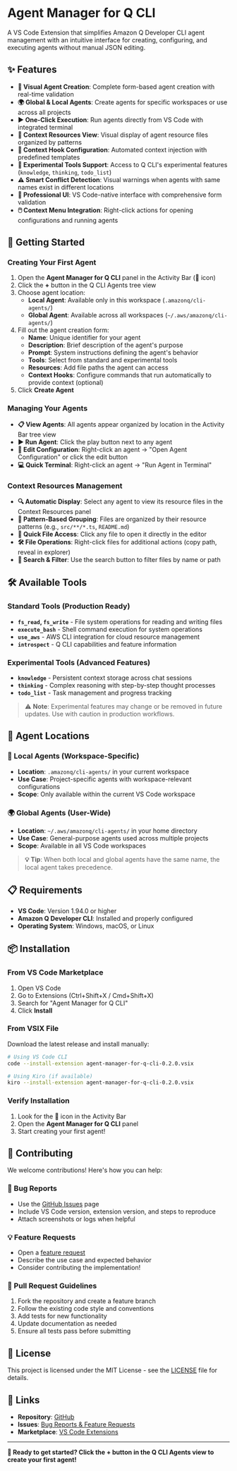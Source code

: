 # Agent Manager for Q CLI

A VS Code Extension that simplifies Amazon Q Developer CLI agent management with an intuitive interface for creating, configuring, and executing agents without manual JSON editing.

## ✨ Features

- **🎨 Visual Agent Creation**: Complete form-based agent creation with real-time validation
- **🌍 Global & Local Agents**: Create agents for specific workspaces or use across all projects
- **▶️ One-Click Execution**: Run agents directly from VS Code with integrated terminal
- **📁 Context Resources View**: Visual display of agent resource files organized by patterns
- **🔗 Context Hook Configuration**: Automated context injection with predefined templates
- **🧪 Experimental Tools Support**: Access to Q CLI's experimental features (`knowledge`, `thinking`, `todo_list`)
- **⚠️ Smart Conflict Detection**: Visual warnings when agents with same names exist in different locations
- **💼 Professional UI**: VS Code-native interface with comprehensive form validation
- **🖱️ Context Menu Integration**: Right-click actions for opening configurations and running agents

## 🚀 Getting Started

### Creating Your First Agent
1. Open the **Agent Manager for Q CLI** panel in the Activity Bar (🤖 icon)
2. Click the **+** button in the Q CLI Agents tree view
3. Choose agent location:
   - **Local Agent**: Available only in this workspace (`.amazonq/cli-agents/`)
   - **Global Agent**: Available across all workspaces (`~/.aws/amazonq/cli-agents/`)
4. Fill out the agent creation form:
   - **Name**: Unique identifier for your agent
   - **Description**: Brief description of the agent's purpose
   - **Prompt**: System instructions defining the agent's behavior
   - **Tools**: Select from standard and experimental tools
   - **Resources**: Add file paths the agent can access
   - **Context Hooks**: Configure commands that run automatically to provide context (optional)
5. Click **Create Agent**

### Managing Your Agents
- **📋 View Agents**: All agents appear organized by location in the Activity Bar tree view
- **▶️ Run Agent**: Click the play button next to any agent
- **📝 Edit Configuration**: Right-click an agent → "Open Agent Configuration" or click the edit button
- **💻 Quick Terminal**: Right-click an agent → "Run Agent in Terminal"

### Context Resources Management
- **🔍 Automatic Display**: Select any agent to view its resource files in the Context Resources panel
- **📂 Pattern-Based Grouping**: Files are organized by their resource patterns (e.g., `src/**/*.ts`, `README.md`)
- **📄 Quick File Access**: Click any file to open it directly in the editor
- **🛠️ File Operations**: Right-click files for additional actions (copy path, reveal in explorer)
- **🔎 Search & Filter**: Use the search button to filter files by name or path

## 🛠️ Available Tools

### Standard Tools (Production Ready)
- **`fs_read`, `fs_write`** - File system operations for reading and writing files
- **`execute_bash`** - Shell command execution for system operations
- **`use_aws`** - AWS CLI integration for cloud resource management
- **`introspect`** - Q CLI capabilities and feature information

### Experimental Tools (Advanced Features)
- **`knowledge`** - Persistent context storage across chat sessions
- **`thinking`** - Complex reasoning with step-by-step thought processes
- **`todo_list`** - Task management and progress tracking

> ⚠️ **Note**: Experimental features may change or be removed in future updates. Use with caution in production workflows.

## 📍 Agent Locations

### 📁 Local Agents (Workspace-Specific)
- **Location**: `.amazonq/cli-agents/` in your current workspace
- **Use Case**: Project-specific agents with workspace-relevant configurations
- **Scope**: Only available within the current VS Code workspace

### 🌍 Global Agents (User-Wide)
- **Location**: `~/.aws/amazonq/cli-agents/` in your home directory  
- **Use Case**: General-purpose agents used across multiple projects
- **Scope**: Available in all VS Code workspaces

> **💡 Tip**: When both local and global agents have the same name, the local agent takes precedence.

## 📋 Requirements

- **VS Code**: Version 1.94.0 or higher
- **Amazon Q Developer CLI**: Installed and properly configured
- **Operating System**: Windows, macOS, or Linux

## 📦 Installation

### From VS Code Marketplace
1. Open VS Code
2. Go to Extensions (Ctrl+Shift+X / Cmd+Shift+X)
3. Search for "Agent Manager for Q CLI"
4. Click **Install**

### From VSIX File
Download the latest release and install manually:

```bash
# Using VS Code CLI
code --install-extension agent-manager-for-q-cli-0.2.0.vsix

# Using Kiro (if available)
kiro --install-extension agent-manager-for-q-cli-0.2.0.vsix
```

### Verify Installation
1. Look for the 🤖 icon in the Activity Bar
2. Open the **Agent Manager for Q CLI** panel
3. Start creating your first agent!

## 🤝 Contributing

We welcome contributions! Here's how you can help:

### 🐛 Bug Reports
- Use the [GitHub Issues](https://github.com/raphael-shin/agent-manager-for-q-cli/issues) page
- Include VS Code version, extension version, and steps to reproduce
- Attach screenshots or logs when helpful

### 💡 Feature Requests
- Open a [feature request](https://github.com/raphael-shin/agent-manager-for-q-cli/issues/new?template=feature_request.md)
- Describe the use case and expected behavior
- Consider contributing the implementation!

### 📝 Pull Request Guidelines
1. Fork the repository and create a feature branch
2. Follow the existing code style and conventions
3. Add tests for new functionality
4. Update documentation as needed
5. Ensure all tests pass before submitting

## 📄 License

This project is licensed under the MIT License - see the [LICENSE](LICENSE) file for details.

## 🔗 Links

- **Repository**: [GitHub](https://github.com/raphael-shin/agent-manager-for-q-cli)
- **Issues**: [Bug Reports & Feature Requests](https://github.com/raphael-shin/agent-manager-for-q-cli/issues)
- **Marketplace**: [VS Code Extensions](https://marketplace.visualstudio.com/manage/publishers/raphael-shin/extensions/agent-manager-for-q-cli)

---

**🚀 Ready to get started? Click the + button in the Q CLI Agents view to create your first agent!**
